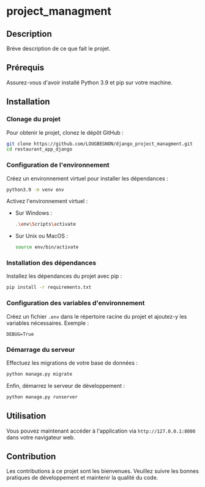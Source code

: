 # project_managment

## Description
Brève description de ce que fait le projet.

## Prérequis
Assurez-vous d'avoir installé Python 3.9 et pip sur votre machine.

## Installation

### Clonage du projet
Pour obtenir le projet, clonez le dépôt GitHub :
```bash
git clone https://github.com/LOUGBEGNON/django_project_managment.git
cd restaurant_app_django
```

### Configuration de l'environnement
Créez un environnement virtuel pour installer les dépendances :
```bash
python3.9 -m venv env
```

Activez l'environnement virtuel :
- Sur Windows :
  ```bash
  .\env\Scripts\activate
  ```
- Sur Unix ou MacOS :
  ```bash
  source env/bin/activate
  ```

### Installation des dépendances
Installez les dépendances du projet avec pip :
```bash
pip install -r requirements.txt
```

### Configuration des variables d'environnement
Créez un fichier `.env` dans le répertoire racine du projet et ajoutez-y les variables nécessaires. Exemple :
```plaintext
DEBUG=True
```

### Démarrage du serveur
Effectuez les migrations de votre base de données :
```bash
python manage.py migrate
```

Enfin, démarrez le serveur de développement :
```bash
python manage.py runserver
```

## Utilisation
Vous pouvez maintenant accéder à l'application via `http://127.0.0.1:8000` dans votre navigateur web.

## Contribution
Les contributions à ce projet sont les bienvenues. Veuillez suivre les bonnes pratiques de développement et maintenir la qualité du code.

